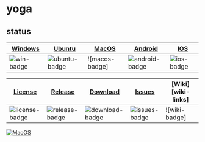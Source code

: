 # yoga

## status

| [Windows][win-link]| [Ubuntu][ubuntu-link]|[MacOS][macos-link]|[Android][android-link]|[IOS][ios-link]|
|---------------|---------------|-----------------|-----------------|----------------|
| ![win-badge]  | ![ubuntu-badge]      | ![macos-badge] |![android-badge]   |![ios-badge]   |

|[License][license-link]| [Release][release-link]|[Download][download-link]|[Issues][issues-link]|[Wiki][wiki-links]|
|-----------------|-----------------|-----------------|-----------------|-----------------|
|![license-badge] |![release-badge] | ![download-badge]|![issues-badge]|![wiki-badge]|

[win-link]: https://github.com/JaredTao/HelloActions-Qt/actions?query=workflow%3AWindows "WindowsAction"
[win-badge]: https://github.com/JaredTao/HelloActions-Qt/workflows/Windows/badge.svg  "Windows"

[ubuntu-link]: https://github.com/JaredTao/HelloActions-Qt/actions?query=workflow%3AUbuntu "UbuntuAction"
[ubuntu-badge]: https://github.com/JaredTao/HelloActions-Qt/workflows/Ubuntu/badge.svg "Ubuntu"

[macos-link]: https://github.com/JaredTao/HelloActions-Qt/actions?query=workflow%3AMacOS "MacOSAction"
[![MacOS](https://github.com/iminders/yoga/actions/workflows/macos.yml/badge.svg)](https://github.com/iminders/yoga/actions/workflows/macos.yml)

[android-link]: https://github.com/JaredTao/HelloActions-Qt/actions?query=workflow%3AAndroid "AndroidAction"
[android-badge]: https://github.com/JaredTao/HelloActions-Qt/workflows/Android/badge.svg "Android"

[ios-link]: https://github.com/JaredTao/HelloActions-Qt/actions?query=workflow%3AIOS "IOSAction"
[ios-badge]: https://github.com/JaredTao/HelloActions-Qt/workflows/IOS/badge.svg "IOS"

[release-link]: https://github.com/jaredtao/HelloActions-Qt/releases "Release status"
[release-badge]: https://img.shields.io/github/release/jaredtao/HelloActions-Qt.svg?style=flat-square "Release status"

[download-link]: https://github.com/jaredtao/HelloActions-Qt/releases/latest "Download status"
[download-badge]: https://img.shields.io/github/downloads/jaredtao/HelloActions-Qt/total.svg?style=flat-square "Download status"

[license-link]: https://github.com/jaredtao/HelloActions-Qt/blob/master/LICENSE "LICENSE"
[license-badge]: https://img.shields.io/badge/license-MIT-blue.svg "MIT"


[issues-link]: https://github.com/jaredtao/HelloActions-Qt/issues "Issues"
[issues-badge]: https://img.shields.io/badge/github-issues-red.svg?maxAge=60 "Issues"

